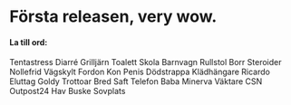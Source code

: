 # Första releasen, very wow.

#### La till ord:
Tentastress
Diarré
Grilljärn
Toalett
Skola
Barnvagn
Rullstol
Borr
Steroider
Nollefrid
Vägskylt
Fordon
Kon
Penis
Dödstrappa
Klädhängare
Ricardo
Eluttag
Goldy
Trottoar
Bred
Saft
Telefon
Baba
Minerva
Väktare
CSN
Outpost24
Hav
Buske
Sovplats
